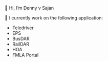 👋 Hi, I’m Denny v Sajan

🏢 I currently work on the following application:
- Teledriver
- EPS
- BusDAR
- RailDAR
- HOA
- FMLA Portal
